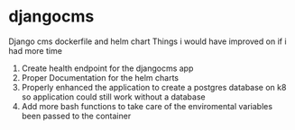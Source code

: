 # djangocms
Django cms dockerfile and helm chart
Things i would have improved on if i had more time

1. Create health endpoint for the djangocms app
2. Proper Documentation for the helm charts
3. Properly enhanced the application to create a postgres database on k8 so application could still work without a database
4. Add more bash functions to take care of the enviromental variables been passed to the container

